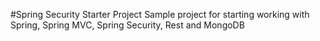 #Spring Security Starter Project
Sample project for starting working with Spring, Spring MVC, Spring Security, Rest and MongoDB